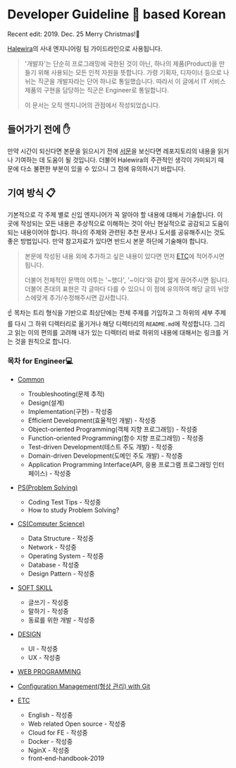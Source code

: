 # Developer Guideline 🧠 based Korean

Recent edit: 2019. Dec. 25 Merry Christmas!🎅

[Halewira](https://medium.com/@halewira)의 사내 엔지니어링 팀 가이드라인으로 사용됩니다.

>  '개발자'는 단순히 프로그래밍에 국한된 것이 아닌, 하나의 제품(Product)을 만들기 위해 사용되는 모든 인적 자원을 뜻합니다. 가령 기획자, 디자이너 등으로 나뉘는 직군을 개발자라는 단어 하나로 통일했습니다. 따라서 이 글에서 IT 서비스 제품의 구현을 담당하는 직군은 Engineer로 통일합니다.
>
> 이 문서는 오직 엔지니어의 관점에서 작성되었습니다.

## 들어가기 전에 ✋

만약 시간이 되신다면 본문을 읽으시기 전에 [서문](INTRODUCTION.md)을 보신다면 레포지토리의 내용을 읽거나 기여하는 데 도움이 될 것입니다. 더불어 Halewira의 주관적인 생각이 가미되기 때문에 다소 불편한 부분이 있을 수 있으니 그 점에 유의하시기 바랍니다.

## 기여 방식 📋

기본적으로 각 주제 별로 신입 엔지니어가 꼭 알아야 할 내용에 대해서 기술합니다. 이 곳에 작성되는 모든 내용은 추상적으로 이해하는 것이 아닌 현실적으로 공감되고 도움이 되는 내용이어야 합니다. 하나의 주제와 관련된 추천 문서나 도서를 공유해주시는 것도 좋은 방법입니다. 만약 참고자료가 있다면 반드시 본문 하단에 기술해야 합니다.

> 본문에 작성된 내용 외에 추가하고 싶은 내용이 있다면 먼저 [ETC](/ETC)에 적어주시면 됩니다.
>
> 더불어 전체적인 문맥의 어투는 '~했다', '~이다'와 같이 짧게 끊어주시면 됩니다. 더불어 존대의 표현은 각 글마다 다를 수 있으니 이 점에 유의하여 해당 글의 뉘앙스에맞게 추가/수정해주시면 감사합니다.

☝️ 목차는 트리 형식을 기반으로 최상단에는 전체 주제를 기입하고 그 하위의 세부 주제를 다시 그 하위 디렉터리로 옮기거나 해당 디렉터리의 `README.md`에 작성합니다. 그리고 읽는 이의 편의를 고려해 내가 있는 디렉터리 바로 하위의 내용에 대해서는 링크를 거는 것을 원칙으로 합니다.

### 목차 for Engineer💻

- [Common](COMMON/)

  - Troubleshooting(문제 추적)
  - Design(설계)
  - Implementation(구현) - 작성중
  - Efficient Development(효율적인 개발) - 작성중
  - Object-oriented Programming(객체 지향 프로그래밍) - 작성중
  - Function-oriented Programming(함수 지향 프로그래밍) - 작성중
  - Test-driven Development(테스트 주도 개발) - 작성중
  - Domain-driven Development(도메인 주도 개발) - 작성중
  - Application Programming Interface(API, 응용 프로그램 프로그래밍 인터페이스) - 작성중

- [PS(Problem Solving)](PS/)

  - Coding Test Tips - 작성중
  - How to study Problem Solving?

- [CS(Computer Science)](CS/)

  - Data Structure - 작성중
  - Network - 작성중
  - Operating System - 작성중
  - Database - 작성중
  - Design Pattern - 작성중

- [SOFT SKILL](SOFTSKILL/)

  - 글쓰기 - 작성중
  - 말하기 - 작성중
  - 동료를 위한 개발 - 작성중

- [DESIGN](DESIGN/)
  - UI - 작성중
  - UX - 작성중

- [WEB PROGRAMMING](https://github.com/rayleighko/web4newbie)

- [Configuration Management(형상 관리) with Git](https://github.com/rayleighko/git4newbie)

- [ETC](ETC/)

  - English - 작성중
  - Web related Open source - 작성중
  - Cloud for FE - 작성중
  - Docker - 작성중
  - NginX - 작성중
  - front-end-handbook-2019
